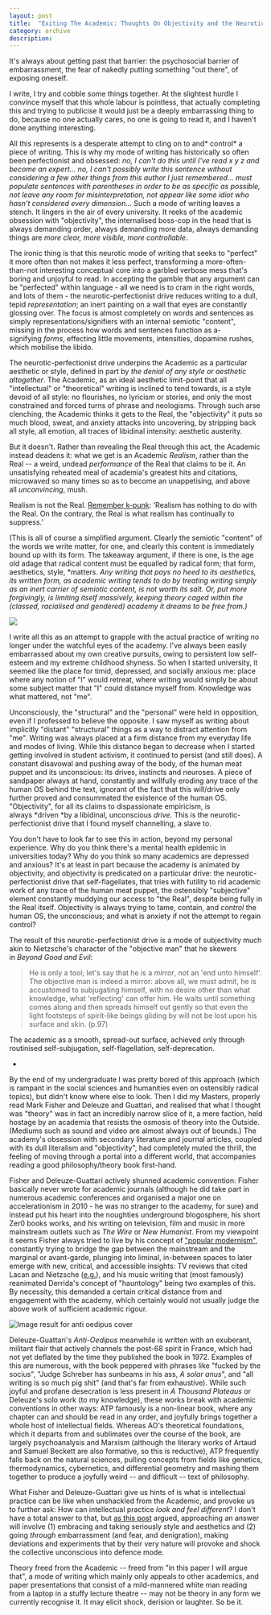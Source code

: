 ```yaml
---
layout: post
title:  "Exiting The Academic: Thoughts On Objectivity and the Neurotic-Perfectionist Drive"
category: archive
description:
---
```


It's always about getting past that barrier: the psychosocial barrier of embarrassment, the fear of nakedly putting something "out there", of exposing oneself.

I write, I try and cobble some things together. At the slightest hurdle I convince myself that this whole labour is pointless, that actually completing this and trying to publicise it would just be a deeply embarrassing thing to do, because no one actually cares, no one is going to read it, and I haven't done anything interesting.
<!--description-->
All this represents is a desperate attempt to cling on to and* control* a piece of writing. This is why my mode of writing has historically so often been perfectionist and obsessed: *no, I can't do this until I've read x y z and become an expert... no, I can't possibly write this sentence without considering a few other things from this author I just remembered... must populate sentences with parentheses in order to be as specific as possible, not leave any room for misinterpretation, not appear like some idiot who hasn't considered every dimension...* Such a mode of writing leaves a stench. It lingers in the air of every university. It reeks of the academic obsession with "objectivity", the internalised boss-cop in the head that is always demanding order, always demanding more data, always demanding things are *more clear, more visible, more controllable*.

The ironic thing is that this neurotic mode of writing that seeks to "perfect" it more often than not makes it less perfect, transforming a more-often-than-not interesting conceptual core into a garbled verbose mess that's boring and unjoyful to read. In accepting the gamble that any argument can be "perfected" within language - all we need is to cram in the right words, and lots of them - the neurotic-perfectionist drive reduces writing to a dull, tepid *representation*; an inert painting on a wall that eyes are constantly glossing over. The focus is almost completely on words and sentences as simply representations/signifiers with an internal semiotic "content", missing in the process how words and sentences function as a-signifying *forms*, effecting little movements, intensities, dopamine rushes, which mobilise the libido.

The neurotic-perfectionist drive underpins the Academic as a particular aesthetic or style, defined in part by *the denial of any style or aesthetic altogether*. The Academic, as an ideal aesthetic limit-point that all "intellectual" or "theoretical" writing is inclined to tend towards, is a style devoid of all style: no flourishes, no lyricism or stories, and only the most constrained and forced turns of phrase and neologisms. Through such arse clenching, the Academic thinks it gets to the Real, the "objectivity" it puts so much blood, sweat, and anxiety attacks into uncovering, by stripping back all style, all emotion, all traces of libidinal intensity: aesthetic austerity.

But it doesn't. Rather than revealing the Real through this act, the Academic instead deadens it: what we get is an Academic *Realism*, rather than the Real -- a weird, undead *performance* of the Real that claims to be it. An unsatisfying reheated meal of academia's greatest hits and citations, microwaved so many times so as to become an unappetising, and above all *unconvincing*, mush.

Realism is not the Real. [Remember k-punk](http://k-punk.abstractdynamics.org/archives/005660.html): 'Realism has nothing to do with the Real. On the contrary, the Real is what realism has continually to suppress.'

(This is all of course a simplified argument. Clearly the semiotic "content" of the words we write matter, for one, and clearly this content is immediately bound up with its form. The takeaway argument, if there is one, is the age old adage that radical content must be equalled by radical form; that form, aesthetics, style, *matters. *Any writing that pays no heed to its aesthetics, its written form, as academic writing tends to do by treating writing simply as an inert carrier of semiotic content, is not worth its salt. Or, put more forgivingly, is limiting itself massively, keeping theory caged within the (classed, racialised and gendered) academy it dreams to be free from.)*

[![](https://1.bp.blogspot.com/-cl-pQhIexik/Xk63t1liSlI/AAAAAAAAA78/YT2pJXTju-M7W1l3ZSVR2n1L9AUhPpolQCLcBGAsYHQ/s320/the%2Bcaller2.jpg)](https://1.bp.blogspot.com/-cl-pQhIexik/Xk63t1liSlI/AAAAAAAAA78/YT2pJXTju-M7W1l3ZSVR2n1L9AUhPpolQCLcBGAsYHQ/s1600/the%2Bcaller2.jpg)

I write all this as an attempt to grapple with the actual practice of writing no longer under the watchful eyes of the academy. I've always been easily embarrassed about my own creative pursuits, owing to persistent low self-esteem and my extreme childhood shyness. So when I started university, it seemed like the place for timid, depressed, and socially anxious me: place where any notion of "I" would retreat, where writing would simply be about some subject matter that "I" could distance myself from. Knowledge was what mattered, not "me".

Unconsciously, the "structural" and the "personal" were held in opposition, even if I professed to believe the opposite. I saw myself as writing about implicitly "distant" "structural" things as a way to distract attention from "me". Writing was always placed at a firm distance from my everyday life and modes of living. While this distance began to decrease when I started getting involved in student activism, it continued to persist (and still does). A constant disavowal and pushing away of the body, of the human meat puppet and its unconscious: its drives, instincts and neuroses. A piece of sandpaper always at hand, constantly and willfully eroding any trace of the human OS behind the text, ignorant of the fact that this will/drive only further proved and consummated the existence of the human OS. "Objectivity", for all its claims to dispassionate empiricism, is always *driven *by a libidinal, unconscious *drive*. This is the neurotic-perfectionist drive that I found myself channelling, a slave to.

You don't have to look far to see this in action, beyond my personal experience. Why do you think there's a mental health epidemic in universities today? Why do you think so many academics are depressed and anxious? It's at least in part because the academy is animated by objectivity, and objectivity is predicated on a particular drive: the neurotic-perfectionist drive that self-flagellates, that tries with futility to rid academic work of any trace of the human meat puppet, the ostensibly "subjective" element constantly muddying our access to "the Real", despite being fully in the Real itself. Objectivity is always trying to tame, contain, and *control* the human OS, the unconscious; and what is anxiety if not the attempt to regain control?

The result of this neurotic-perfectionist drive is a mode of subjectivity much akin to Nietzsche's character of the "objective man" that he skewers in *Beyond Good and Evil*:

> He is only a tool; let's say that he is a *mirror*, not an 'end unto himself'. The objective man is indeed a mirror: above all, we must admit, he is accustomed to subjugating himself, with no desire other than what knowledge, what 'reflecting' can offer him. He waits until something comes along and then spreads himself out gently so that even the light footsteps of spirit-like beings gliding by will not be lost upon his surface and skin. (p.97)

The academic as a smooth, spread-out surface, achieved only through routinised self-subjugation, self-flagellation, self-deprecation.

*

By the end of my undergraduate I was pretty bored of this approach (which is rampant in the social sciences and humanities even on ostensibly radical topics), but didn't know where else to look. Then I did my Masters, properly read Mark Fisher and Deleuze and Guattari, and realised that what I thought was "theory" was in fact an incredibly narrow slice of it, a mere faction, held hostage by an academia that resists the osmosis of theory into the Outside. (Mediums such as sound and video are almost always out of bounds.) The academy's obsession with secondary literature and journal articles, coupled with its dull literalism and "objectivity", had completely muted the thrill, the feeling of moving through a portal into a different world, that accompanies reading a good philosophy/theory book first-hand.

Fisher and Deleuze-Guattari actively shunned academic convention: Fisher basically never wrote for academic journals (although he did take part in numerous academic conferences and organised a major one on accelerationism in 2010 - he was no stranger to the academy, for sure) and instead put his heart into the noughties underground blogosphere, his short Zer0 books works, and his writing on television, film and music in more mainstream outlets such as *The Wire* or *New Humanist*. From my viewpoint it seems Fisher always tried to live by his concept of ["popular modernism"](https://tribunemag.co.uk/2019/01/mark-fisher-kpunk-popular-modernism), constantly trying to bridge the gap between the mainstream and the marginal or avant-garde, plunging into liminal, in-between spaces to later emerge with new, critical, and accessible insights: TV reviews that cited Lacan and Nietzsche ([e.g.](https://newhumanist.org.uk/articles/4448/beyond-good-and-evil-breaking-bad)), and his music writing that (most famously) reanimated Derrida's concept of "hauntology" being two examples of this. By necessity, this demanded a certain critical distance from and engagement with the academy, which certainly would not usually judge the above work of sufficient academic rigour.

![Image result for anti oedipus cover](https://i.pinimg.com/originals/d1/c9/8f/d1c98ffc5dd3a51afe6ab033acb6f1d9.jpg)

Deleuze-Guattari's *Anti-Oedipus* meanwhile is written with an exuberant, militant flair that actively channels the post-68 spirit in France, which had not yet deflated by the time they published the book in 1972. Examples of this are numerous, with the book peppered with phrases like "fucked by the socius", "Judge Schreber has sunbeams in his ass, *A solar anus*", and "all writing is so much pig shit" (and that's far from exhaustive). While such joyful and profane desecration is less present in *A Thousand Plateaus* or Deleuze's solo work (to my knowledge), these works break with academic conventions in other ways: ATP famously is a non-linear book, where any chapter can and should be read in any order, and joyfully brings together a whole host of intellectual fields. Whereas AO's theoretical foundations, which it departs from and sublimates over the course of the book, are largely psychoanalysis and Marxism (although the literary works of Artaud and Samuel Beckett are also formative, so this is reductive), ATP frequently falls back on the natural sciences, pulling concepts from fields like genetics, thermodynamics, cybernetics, and differential geometry and mashing them together to produce a joyfully weird -- and difficult -- text of philosophy.

What Fisher and Deleuze-Guattari give us hints of is what is intellectual practice can be like when unshackled from the Academic, and provoke us to further ask: How can intellectual practice *look and feel different*? I don't have a total answer to that, but [as this post](https://play--time.blogspot.com/2020/01/for-and-through-embarrassment.html) argued, approaching an answer will involve (1) embracing and taking seriously style and aesthetics and (2) going *through* embarrassment (and fear, and denigration), making deviations and experiments that by their very nature will provoke and shock the collective unconscious into defence mode.

Theory freed from the Academic -- freed from "in this paper I will argue that", a mode of writing which mainly only appeals to other academics, and paper presentations that consist of a mild-mannered white man reading from a laptop in a stuffy lecture theatre -- may not be theory in any form we currently recognise it. It may elicit shock, derision or laughter. So be it.
